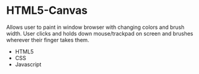 # HTML5-Canvas

Allows user to paint in window browser with changing colors and brush width. User clicks and holds down mouse/trackpad on screen and brushes wherever their finger takes them. 

- HTML5
- CSS
- Javascript